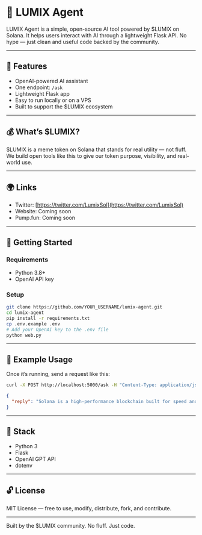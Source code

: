 
# 🤖 LUMIX Agent

LUMIX Agent is a simple, open-source AI tool powered by $LUMIX on Solana. It helps users interact with AI through a lightweight Flask API. No hype — just clean and useful code backed by the community.

---

## 🔧 Features

- OpenAI-powered AI assistant  
- One endpoint: `/ask`  
- Lightweight Flask app  
- Easy to run locally or on a VPS  
- Built to support the $LUMIX ecosystem  

---

## 💰 What’s $LUMIX?

$LUMIX is a meme token on Solana that stands for real utility — not fluff. We build open tools like this to give our token purpose, visibility, and real-world use.

---

## 🌍 Links

- Twitter: [https://twitter.com/LumixSol](https://twitter.com/LumixSol)  
- Website: Coming soon  
- Pump.fun: Coming soon

---

## 🚀 Getting Started

### Requirements

- Python 3.8+  
- OpenAI API key

### Setup

```bash
git clone https://github.com/YOUR_USERNAME/lumix-agent.git
cd lumix-agent
pip install -r requirements.txt
cp .env.example .env
# Add your OpenAI key to the .env file
python web.py
```

---

## 💬 Example Usage

Once it’s running, send a request like this:

```bash
curl -X POST http://localhost:5000/ask -H "Content-Type: application/json" -d '{"message": "Tell me about Solana"}'
```

```json
{
  "reply": "Solana is a high-performance blockchain built for speed and low fees."
}
```

---

## 🧠 Stack

- Python 3  
- Flask  
- OpenAI GPT API  
- dotenv  

---

## 🔓 License

MIT License — free to use, modify, distribute, fork, and contribute.

---

Built by the $LUMIX community. No fluff. Just code.
